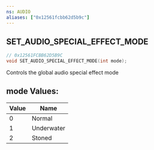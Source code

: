 ```yaml
---
ns: AUDIO
aliases: ["0x12561fcbb62d5b9c"]
---
```

## SET_AUDIO_SPECIAL_EFFECT_MODE

```c
// 0x12561FCBB62D5B9C
void SET_AUDIO_SPECIAL_EFFECT_MODE(int mode);
```

Controls the global audio special effect mode

## mode Values:
| Value | Name |
| --- | --- |
| 0 | Normal |
| 1 | Underwater |
| 2 | Stoned |

